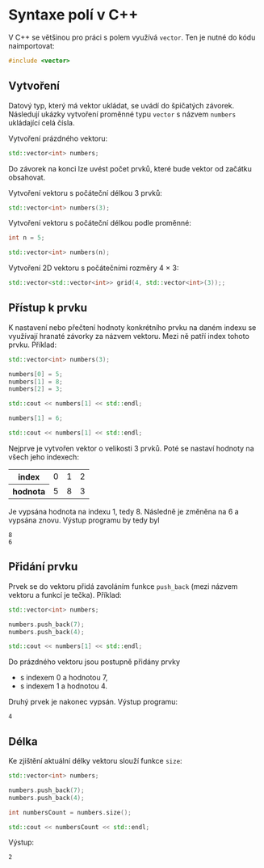# Syntaxe polí v C++

V C++ se většinou pro práci s polem využívá `vector`. Ten je nutné do kódu naimportovat:

```cpp
#include <vector>
```

## Vytvoření

Datový typ, který má vektor ukládat, se uvádí do špičatých závorek. Následují ukázky vytvoření proměnné typu `vector` s názvem `numbers` ukládající celá čísla.

Vytvoření prázdného vektoru:

```cpp
std::vector<int> numbers;
```

Do závorek na konci lze uvést počet prvků, které bude vektor od začátku obsahovat.

Vytvoření vektoru s počáteční délkou 3 prvků:

```cpp
std::vector<int> numbers(3);
```

Vytvoření vektoru s počáteční délkou podle proměnné:

```cpp
int n = 5;

std::vector<int> numbers(n);
```

Vytvoření 2D vektoru s počátečními rozměry 4 × 3:

```cpp
std::vector<std::vector<int>> grid(4, std::vector<int>(3));;
```

## Přístup k prvku

K nastavení nebo přečtení hodnoty konkrétního prvku na daném indexu se využívají hranaté závorky za názvem vektoru. Mezi ně patří index tohoto prvku. Příklad:

```cpp
std::vector<int> numbers(3);

numbers[0] = 5;
numbers[1] = 8;
numbers[2] = 3;

std::cout << numbers[1] << std::endl;

numbers[1] = 6;

std::cout << numbers[1] << std::endl;
```

Nejprve je vytvořen vektor o velikosti 3 prvků. Poté se nastaví hodnoty na všech jeho indexech:

<table>
<tr><th>index</th><td>0</td><td>1</td><td>2</td></tr>
<tr><th>hodnota</th><td>5</td><td>8</td><td>3</td></tr>
</table>

Je vypsána hodnota na indexu 1, tedy 8. Následně je změněna na 6 a vypsána znovu. Výstup programu by tedy byl

```
8
6
```

## Přidání prvku

Prvek se do vektoru přidá zavoláním funkce `push_back` (mezi názvem vektoru a funkcí je tečka). Příklad:

```cpp
std::vector<int> numbers;

numbers.push_back(7);
numbers.push_back(4);

std::cout << numbers[1] << std::endl;
```

Do prázdného vektoru jsou postupně přidány prvky

- s indexem 0 a hodnotou 7,
- s indexem 1 a hodnotou 4.

Druhý prvek je nakonec vypsán. Výstup programu:

```
4
```

## Délka

Ke zjištění aktuální délky vektoru slouží funkce `size`:

```cpp
std::vector<int> numbers;

numbers.push_back(7);
numbers.push_back(4);

int numbersCount = numbers.size();

std::cout << numbersCount << std::endl;
```

Výstup:

```
2
```